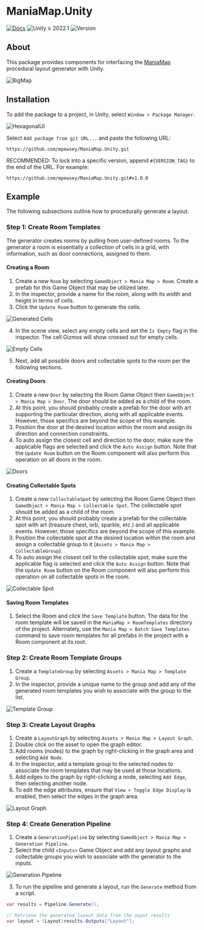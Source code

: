 # ManiaMap.Unity

[![Docs](https://github.com/mpewsey/ManiaMap.Unity/workflows/Docs/badge.svg?event=push)](https://mpewsey.github.io/ManiaMap.Unity)
![Unity ≥ 2022.1](https://img.shields.io/badge/Unity-%E2%89%A5%202022.1-blue)
![Version](https://img.shields.io/github/v/tag/mpewsey/ManiaMap.Unity?label=Version)

## About

This package provides components for interfacing the [ManiaMap](https://github.com/mpewsey/ManiaMap) procedural layout generator with Unity.

![BigMap](https://user-images.githubusercontent.com/23442063/158001876-cb3962a8-9826-44e9-bb19-a5779e3f99d6.png)

## Installation

To add the package to a project, in Unity, select `Window > Package Manager`.

![HexagonalUI](https://user-images.githubusercontent.com/23442063/163601100-191d8699-f4fd-42cc-96d4-f6aa5a8ae29b.png)

Select `Add package from git URL...` and paste the following URL:

```
https://github.com/mpewsey/ManiaMap.Unity.git
```

RECOMMENDED: To lock into a specific version, append `#{VERSION_TAG}` to the end of the URL. For example:

```
https://github.com/mpewsey/ManiaMap.Unity.git#v1.0.0
```

## Example

The following subsections outline how to procedurally generate a layout.

### Step 1: Create Room Templates

The generator creates rooms by pulling from user-defined rooms. To the generator a room is essentially a collection of cells in a grid, with information, such as door connections, assigned to them.

#### Creating a Room

1. Create a new `Room` by selecting `GameObject > Mania Map > Room`. Create a prefab for this Game Object that may be utilized later.
2. In the inspector, provide a name for the room, along with its width and height in terms of cells.
3. Click the `Update Room` button to generate the cells.

![Generated Cells](https://user-images.githubusercontent.com/23442063/175812812-5871bc8c-84e0-4b2f-ae04-0073c9aaed61.png)

4. In the scene view, select any empty cells and set the `Is Empty` flag in the inspector. The cell Gizmos will show crossed out for empty cells.

![Empty Cells](https://user-images.githubusercontent.com/23442063/175812984-1e05c096-9a93-4855-9b34-fb566083ddcc.png)

5. Next, add all possible doors and collectable spots to the room per the following sections.

#### Creating Doors

1. Create a new `Door` by selecting the Room Game Object then `GameObject > Mania Map > Door`. The door should be added as a child of the room.
2. At this point, you should probably create a prefab for the door with art supporting the particular direction, along with all applicable events. However, those specifics are beyond the scope of this example.
3. Position the door at the desired location within the room and assign its direction and connection constraints.
4. To auto assign the closest cell and direction to the door, make sure the applicable flags are selected and click the `Auto Assign` button. Note that the `Update Room` button on the Room component will also perform this operation on all doors in the room.

![Doors](https://user-images.githubusercontent.com/23442063/175813945-080a6eab-f333-4036-8816-90a2746401d7.png)

#### Creating Collectable Spots

1. Create a new `CollectableSpot` by selecting the Room Game Object then `GameObject > Mania Map > Collectable Spot`. The collectable spot should be added as a child of the room.
2. At this point, you should probably create a prefab for the collectable spot with art (treasure chest, orb, sparkle, etc.) and all applicable events. However, those specifics are beyond the scope of this example.
3. Position the collectable spot at the desired location within the room and assign a collectable group to it (`Assets > Mania Map > CollectableGroup`).
4. To auto assign the closest cell to the collectable spot, make sure the applicable flag is selected and click the `Auto Assign` button. Note that the `Update Room` button on the Room component will also perform this operation on all collectable spots in the room.

![Collectable Spot](https://user-images.githubusercontent.com/23442063/175827419-9639dd11-18ad-4c99-97b0-571984efab97.png)

#### Saving Room Templates

1. Select the Room and click the `Save Template` button. The data for the room template will be saved in the `ManiaMap > RoomTemplates` directory of the project. Alternately, use the `Mania Map > Batch Save Templates` command to save room templates for all prefabs in the project with a Room component at its root.

### Step 2: Create Room Template Groups

1. Create a `TemplateGroup` by selecting `Assets > Mania Map > Template Group`.
2. In the inspector, provide a unique name to the group and add any of the generated room templates you wish to associate with the group to the list.

![Template Group](https://user-images.githubusercontent.com/23442063/175827410-a61dcbc4-2275-4217-bd83-4fff0f048e5d.png)

### Step 3: Create Layout Graphs

1. Create a `LayoutGraph` by selecting `Assets > Mania Map > Layout Graph`.
2. Double click on the asset to open the graph editor.
3. Add rooms (nodes) to the graph by right-clicking in the graph area and selecting `Add Node`.
4. In the inspector, add a template group to the selected nodes to associate the room templates that may be used at those locations.
5. Add edges to the graph by right-clicking a node, selecting `Add Edge`, then selecting another node.
6. To edit the edge attributes, ensure that `View > Toggle Edge Display` is enabled, then select the edges in the graph area.

![Layout Graph](https://user-images.githubusercontent.com/23442063/175828288-b47a1e3d-ac81-4a2a-b436-0f22b7da3a6c.png)

### Step 4: Create Generation Pipeline

1. Create a `GenerationPipeline` by selecting `GameObject > Mania Map > Generation Pipeline`.
2. Select the child `<Inputs>` Game Object and add any layout graphs and collectable groups you wish to associate with the generator to the inputs.

![Generation Pipeline](https://user-images.githubusercontent.com/23442063/175828818-3a0a09da-69d8-4d60-a48c-b69d4ceac374.png)

3. To run the pipeline and generate a layout, run the `Generate` method from a script.

```Generate.cs
var results = Pipeline.Generate();

// Retrieve the generated layout data from the ouput results
var layout = (Layout)results.Outputs["Layout"];
```

